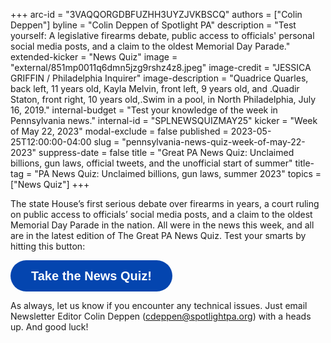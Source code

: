 +++
arc-id = "3VAQQORGDBFUZHH3UYZJVKBSCQ"
authors = ["Colin Deppen"]
byline = "Colin Deppen of Spotlight PA"
description = "Test yourself: A legislative firearms debate, public access to officials' personal social media posts, and a claim to the oldest Memorial Day Parade."
extended-kicker = "News Quiz"
image = "external/851mp0011q6dmn5jzg9rshz4z8.jpeg"
image-credit = "JESSICA GRIFFIN / Philadelphia Inquirer"
image-description = "Quadrice Quarles, back left, 11 years old, Kayla Melvin, front left, 9 years old, and .Quadir Staton, front right, 10 years old,.Swim in a pool, in North Philadelphia, July 16, 2019."
internal-budget = "Test your knowledge of the week in Pennsylvania news."
internal-id = "SPLNEWSQUIZMAY25"
kicker = "Week of May 22, 2023"
modal-exclude = false
published = 2023-05-25T12:00:00-04:00
slug = "pennsylvania-news-quiz-week-of-may-22-2023"
suppress-date = false
title = "Great PA News Quiz: Unclaimed billions, gun laws, official tweets, and the unofficial start of summer"
title-tag = "PA News Quiz: Unclaimed billions, gun laws, summer 2023"
topics = ["News Quiz"]
+++

The state House’s first serious debate over firearms in years, a court ruling on public access to officials’ social media posts, and a claim to the oldest Memorial Day Parade in the nation. All were in the news this week, and all are in the latest edition of The Great PA News Quiz. Test your smarts by hitting this button:

<button data-tf-popup="juD4w1Ex" data-tf-opacity="100" data-tf-size="100" data-tf-iframe-props="title=SPL News Quiz Week 18 - May 25" data-tf-transitive-search-params data-tf-medium="snippet" style="all:unset;font-family:Helvetica,Arial,sans-serif;display:inline-block;max-width:100%;white-space:nowrap;overflow:hidden;text-overflow:ellipsis;background-color:#0445AF;color:#fff;font-size:20px;border-radius:25px;padding:0 33px;font-weight:bold;height:50px;cursor:pointer;line-height:50px;text-align:center;margin:0;text-decoration:none;">Take the News Quiz!</button><script src="//embed.typeform.com/next/embed.js"></script>

As always, let us know if you encounter any technical issues. Just email Newsletter Editor Colin Deppen (<a href="mailto:cdeppen@spotlightpa.org">cdeppen@spotlightpa.org</a>) with a heads up. And good luck!
